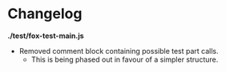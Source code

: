 # Changelog

**./test/fox-test-main.js**
* Removed comment block containing possible test part calls.
	* This is being phased out in favour of a simpler structure.
